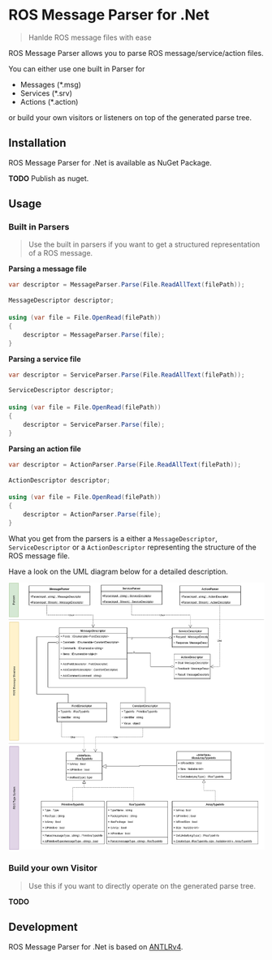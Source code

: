 # ROS Message Parser for .Net
> Hanlde ROS message files with ease

ROS Message Parser allows you to parse ROS message/service/action files.

You can either use one built in Parser for
* Messages (*.msg)
* Services (*.srv)
* Actions (*.action)

or build your own visitors or listeners on top of the generated parse tree.


## Installation

ROS Message Parser for .Net is available as NuGet Package. 

**TODO** Publish as nuget.

## Usage


### Built in Parsers

> Use the built in parsers if you want to get a structured representation of a ROS message.

**Parsing a message file**
```C#
var descriptor = MessageParser.Parse(File.ReadAllText(filePath));
```

```C#
MessageDescriptor descriptor;
            
using (var file = File.OpenRead(filePath))
{
    descriptor = MessageParser.Parse(file);
}
```

**Parsing a service file**
```C#
var descriptor = ServiceParser.Parse(File.ReadAllText(filePath));
```

```C#
ServiceDescriptor descriptor;
            
using (var file = File.OpenRead(filePath))
{
    descriptor = ServiceParser.Parse(file);
}
```

**Parsing an action file**
```C#
var descriptor = ActionParser.Parse(File.ReadAllText(filePath));
```

```C#
ActionDescriptor descriptor;
            
using (var file = File.OpenRead(filePath))
{
    descriptor = ActionParser.Parse(file);
}
```

What you get from the parsers is a either a ```MessageDescriptor```, ```ServiceDescriptor``` or a ```ActionDescriptor```
representing the structure of the ROS message file.

Have a look on the UML diagram below for a detailed description.

![Message Parsers UML diagram](assets/ros-message-parser-descriptors.png)


### Build your own Visitor

> Use this if you want to directly operate on the generated parse tree.

**TODO** 




## Development

ROS Message Parser for .Net is based on [ANTLRv4](https://www.antlr.org/).